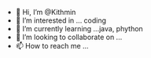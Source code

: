 - 👋 Hi, I’m @Kithmin
- 👀 I’m interested in ... coding
- 🌱 I’m currently learning ...java, phython
- 💞️ I’m looking to collaborate on ...
- 📫 How to reach me ...

<!---
Kithmin/Kithmin is a ✨ special ✨ repository because its `README.md` (this file) appears on your GitHub profile.
You can click the Preview link to take a look at your changes.
--->
